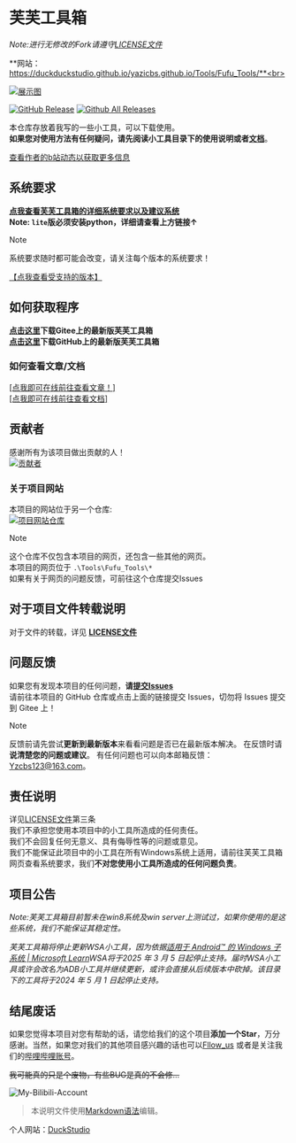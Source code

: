 # 芙芙工具箱

*Note:进行无修改的Fork请遵守[LICENSE文件](https://github.com/DuckDuckStudio/Fufu_Tools/blob/main/LICENSE)*<br>

**网站：https://duckduckstudio.github.io/yazicbs.github.io/Tools/Fufu_Tools/**<br>

[![展示图](https://duckduckstudio.github.io/yazicbs.github.io/Tools/Fufu_Tools/photos/展示图.png "Fufu Tools")](https://duckduckstudio.github.io/yazicbs.github.io/Tools/Fufu_Tools/)<br>

[![GitHub Release](https://img.shields.io/github/release/DuckDuckStudio/Fufu_Tools?style=flat)](https://github.com/DuckDuckStudio/Fufu_Tools/releases/latest) [![Github All Releases](https://img.shields.io/github/downloads/DuckDuckStudio/Fufu_Tools/total.svg?style=flat)]()<br>

本仓库存放着我写的一些小工具，可以下载使用。<br>
**如果您对使用方法有任何疑问，请先阅读小工具目录下的使用说明或者[文档](https://duckduckstudio.github.io/yazicbs.github.io/Tools/Fufu_Tools/wiki/)**。<br>

[查看作者的b站动态以获取更多信息](https://space.bilibili.com/2054654702/dynamic)<br>

## 系统要求

**[点我查看芙芙工具箱的详细系统要求以及建议系统](https://duckduckstudio.github.io/yazicbs.github.io/Tools/Fufu_Tools/minimum/)**<br>
**Note: `lite`版必须安装python，详细请查看上方链接↑**<br>

> [!NOTE]
> 系统要求随时都可能会改变，请关注每个版本的系统要求！

[【点我查看受支持的版本】](https://github.com/DuckDuckStudio/Fufu_Tools/blob/main/SECURITY.md)<br>

## 如何获取程序

**[点击这里](https://gitee.com/duckstudio/fufu-tools/releases/)下载Gitee上的最新版芙芙工具箱**<br>
**[点击这里](https://github.com/DuckDuckStudio/Fufu_Tools/releases)下载GitHub上的最新版芙芙工具箱**<br>

### 如何查看文章/文档

[[点我即可在线前往查看文章！]](https://github.com/DuckDuckStudio/Fufu_Tools/tree/main/Text/%E7%BB%99%E7%94%B5%E8%84%91%E5%B0%8F%E7%99%BD%E7%9A%84%E4%B8%80%E4%BA%9B%E5%8F%82%E8%80%83)<br>
[[点我即可在线前往查看文档]](https://duckduckstudio.github.io/yazicbs.github.io/Tools/Fufu_Tools/wiki/)<br>

## 贡献者

感谢所有为该项目做出贡献的人！<br>
[![贡献者](https://img.shields.io/github/contributors/DuckDuckStudio/Fufu_Tools)](https://github.com/DuckDuckStudio/Fufu_Tools/graphs/contributors)<br>

### 关于项目网站

本项目的网站位于另一个仓库:<br>
[![项目网站仓库](https://github-stats.ubrong.com/api/pin/?username=DuckDuckStudio&repo=yazicbs.github.io)](https://github.com/DuckDuckStudio/yazicbs.github.io)<br>

> [!NOTE]
> 这个仓库不仅包含本项目的网页，还包含一些其他的网页。<br>
> 本项目的网页位于 `.\Tools\Fufu_Tools\*`<br>
> 如果有关于网页的问题反馈，可前往这个仓库提交Issues<br>

## 对于项目文件转载说明

对于文件的转载，详见 **[LICENSE文件](https://github.com/DuckDuckStudio/Fufu_Tools/blob/main/LICENSE)**<br>

## 问题反馈

如果您有发现本项目的任何问题，**请[提交Issues](https://github.com/DuckDuckStudio/Fufu_Tools/issues)**<br>
请前往本项目的 GitHub 仓库或点击上面的链接提交 Issues，切勿将 Issues 提交到 Gitee 上！<br>

> [!NOTE]
> 反馈前请先尝试**更新到最新版本**来看看问题是否已在最新版本解决。
> 在反馈时请**说清楚您的问题或建议**。
> 有任何问题也可以向本邮箱反馈：
> <Yzcbs123@163.com>。

## 责任说明

详见[LICENSE文件](https://github.com/DuckDuckstudio/Fufu_Tools/blob/main/LICENSE)第三条<br>
我们不承担您使用本项目中的小工具所造成的任何责任。<br>
我们不会回复任何无意义、具有侮辱性等的问题或意见。<br>
我们不能保证此项目中的小工具在所有Windows系统上适用，请前往芙芙工具箱网页查看系统要求，我们**不对您使用小工具所造成的任何问题负责**。<br>

## 项目公告

*Note:芙芙工具箱目前暂未在win8系统及win server上测试过，如果你使用的是这些系统，我们不能保证其稳定性。*<br>

*芙芙工具箱将停止更新WSA小工具，因为依据[适用于 Android™️ 的 Windows 子系统 | Microsoft Learn](https://learn.microsoft.com/zh-cn/windows/android/wsa/)WSA将于2025 年 3 月 5 日起停止支持。届时WSA小工具或许会改名为ADB小工具并继续更新，或许会直接从后续版本中砍掉。该目录下的工具将于2024 年 5 月 1 日起停止支持。*

## 结尾废话

如果您觉得本项目对您有帮助的话，请您给我们的这个项目**添加一个Star**，万分感谢。当然，如果您对我们的其他项目感兴趣的话也可以[Fllow_us](https://github.com/DuckDuckStudio/) 或者是关注我们的[哔哩哔哩账号](https://space.bilibili.com/2054654702)。<br>

~~我可能真的只是个废物，有些BUG是真的不会修...~~<br>

![My-Bilibili-Account](https://duckduckstudio.github.io/yazicbs.github.io/project_photos/Bilibili-Account.png)

> 本说明文件使用[Markdown语法](https://markdown.com.cn/basic-syntax/)编辑。<br>

个人网站：[DuckStudio](https://duckduckstudio.github.io/yazicbs.github.io/)<br>